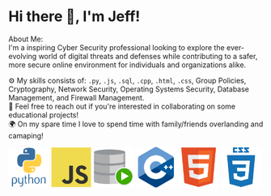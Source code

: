 <h1>Hi there 👋, I'm Jeff!</h1>

About Me:<br>
I'm a inspiring Cyber Security professional looking to explore the ever-evolving world of digital threats and defenses while contributing to a safer, more secure online environment for individuals and organizations alike.

⚙️ My skills consists of: <code>.py</code>, <code>.js</code>, <code>.sql</code>, <code>.cpp</code>, <code>.html</code>, <code>.css</code>, Group Policies, Cryptography, Network Security, Operating Systems Security, Database Management, and Firewall Management. <br>
💬 Feel free to reach out if you're interested in collaborating on some educational projects!<br>
🌍 On my spare time I love to spend time with family/friends overlanding and camaping!<br>

<div>
<a target="_blank" rel="noopener noreferrer" href="https://github.com/devicons/devicon/blob/master/icons/python/python-original-wordmark.svg"><img src="https://github.com/devicons/devicon/raw/master/icons/python/python-original-wordmark.svg" title="Python" alt="Python" width="80" height="80" style="max-width: 100%;"></a>
<a target="_blank" rel="noopener noreferrer" href="https://github.com/devicons/devicon/blob/master/icons/javascript/javascript-original.svg"><img src="https://github.com/devicons/devicon/raw/master/icons/javascript/javascript-original.svg" title="JavaScript" alt="JavaScript" width="80" height="80" style="max-width: 100%;"></a>
<a target="_blank" rel="noopener noreferrer" href="https://github.com/devicons/devicon/blob/master/icons/sqldeveloper/sqldeveloper-original.svg"><img src="https://github.com/devicons/devicon/raw/master/icons/sqldeveloper/sqldeveloper-original.svg" title="JavaScript" alt="JavaScript" width="80" height="80" style="max-width: 100%;"></a>
<a target="_blank" rel="noopener noreferrer" href="https://github.com/devicons/devicon/blob/master/icons/cplusplus/cplusplus-original.svg"><img src="https://github.com/devicons/devicon/raw/master/icons/cplusplus/cplusplus-original.svg" title="cplusplus" width="80" height="80" style="max-width: 100%;"></a>
<a target="_blank" rel="noopener noreferrer" href="https://github.com/devicons/devicon/blob/master/icons/html5/html5-original.svg"><img src="https://github.com/devicons/devicon/raw/master/icons/html5/html5-original.svg" title="HTML5" alt="HTML" width="80" height="80" style="max-width: 100%;"></a>
<a target="_blank" rel="noopener noreferrer" href="https://github.com/devicons/devicon/blob/master/icons/css3/css3-plain-wordmark.svg"><img src="https://github.com/devicons/devicon/raw/master/icons/css3/css3-plain-wordmark.svg" title="CSS3" alt="CSS" width="80" height="80" style="max-width: 100%;"></a>
</div>
